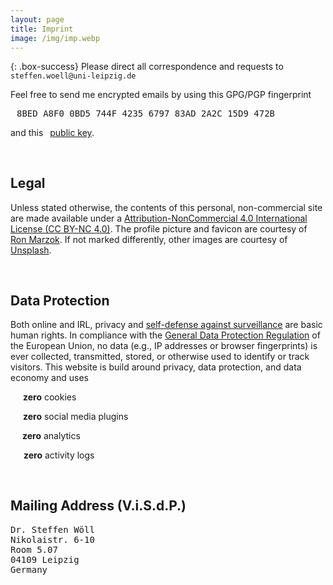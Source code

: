 ```yaml
---
layout: page
title: Imprint
image: /img/imp.webp
---
```


{: .box-success}
Please direct all correspondence and requests to <i class="far fa-envelope" style="padding-left:5px"></i>`steffen.woell@uni-leipzig.de`

<div class="box-note" style="margin-bottom:60px">
Feel free to send me encrypted emails by using this GPG/PGP fingerprint <pre><i class="fas fa-fingerprint" style="padding-right:10px"></i>8BED A8F0 0BD5 744F 4235 6797 83AD 2A2C 15D9 472B</pre> and this <a href="/doc/sw_pgp_public_key.asc"><i class="fas fa-key" style="padding-left:2px;padding-right:5px"></i>public key</a>.
</div>

<!--## Social Media
<div class="box-blue">
<div>
<div><i class="fab fa-researchgate" style="padding-right:15px"></i><a href="https://www.researchgate.net/profile/Steffen-Woell" target="_blank">ResearchGate</a></div><br/>
<div><i class="fab fa-mastodon" style="padding-right:15px"></i><a href="https://mastodon.social/@SteffenWoell" target="_blank">Mastodon</a></div><br/>
<div><i class="fab fa-instagram" style="padding-right:15px"></i><a href="https://www.instagram.com/streetart_leipzig/" target="_blank">Instagram</a></div><br/>
<div><i class="fab fa-soundcloud" style="padding-right:10px"></i><a href="https://soundcloud.com/w-a_s" target="_blank">SoundCloud</a></div>
</div>
</div>-->

## Legal

<div class="box-warning" style="margin-bottom:60px">
Unless stated otherwise, the contents of this personal, non-commercial site are made available under a <a rel="license" href="https://creativecommons.org/licenses/by-nc/4.0/" title="CC BY-NC 4.0" target="_blank">Attribution-NonCommercial 4.0 International License (CC BY-NC 4.0)</a>. The profile picture and favicon are courtesy of <a href="https://www.ronmarzok.de/" target="_blank">Ron Marzok</a>. If not marked differently, other images are courtesy of <a href="https://unsplash.com/" target="_blank">Unsplash</a>.</div>

## Data Protection

<div class="box-warning" style="margin-bottom:60px">
Both online and IRL, privacy and <a href="https://ssd.eff.org/" target="_blank">self-defense against surveillance</a> are basic human rights. In compliance with the <a href="https://gdpr.eu/what-is-gdpr/" target="_blank">General Data Protection Regulation</a> of the European Union, no data (e.g., IP addresses or browser fingerprints) is ever collected, transmitted, stored, or otherwise used to identify or track visitors. This website is build around privacy, data protection, and data economy and uses
<p><i class="far fa-lemon" style="padding-left:10px;padding-right:10px"></i><b>zero</b> cookies</p>
<p><i class="far fa-thumbs-down" style="padding-left:10px;padding-right:10px"></i><b>zero</b> social media plugins</p>
<p><i class="far fa-eye-slash" style="padding-left:10px;padding-right:9px"></i><b>zero</b> analytics</p>
<p><i class="far fa-file-excel" style="padding-left:10px;padding-right:11px"></i><b>zero</b> activity logs</p>
</div>

## Mailing Address (V.i.S.d.P.)

<div class="box-note" style="margin-bottom:60px">
<pre>Dr. Steffen Wöll
Nikolaistr. 6-10
Room 5.07
04109 Leipzig
Germany</pre>
</div>
